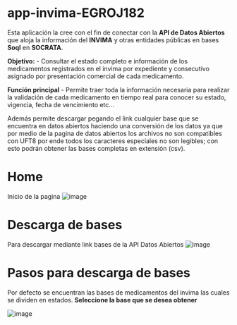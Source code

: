# app-invima-EGROJ182
Esta aplicación la cree con el fin de conectar con la **API de Datos Abiertos** que aloja la información del **INVIMA** y otras entidades públicas en bases **Soql** en **SOCRATA**.

**Objetivo:** 
      - Consultar el estado completo e información de los medicamentos registrados en el invima por expediente y consecutivo asignado por presentación comercial de cada medicamento.

**Función principal**
      - Permite traer toda la información necesaria para realizar la validación de cada medicamento en tiempo real para conocer su estado, vigencia, fecha de vencimiento etc...

Además permite descargar pegando el link cualquier base que se encuentra en datos abiertos haciendo una conversión de los datos ya que por medio de la pagina de datos abiertos los archivos no son compatibles con UFT8 por ende todos los caracteres especiales no son legibles; con esto podrán obtener las bases completas en extensión (csv).

# Home
Inicio de la pagina
![image](https://github.com/EGROJ182/app-invima-EGROJ182/assets/109677233/eeaea35b-b40f-469b-81ba-bb18176f83da)

# Descarga de bases
Para descargar mediante link bases de la API Datos Abiertos
![image](https://github.com/EGROJ182/app-invima-EGROJ182/assets/109677233/7fae180d-6057-4d28-8d39-b12481a884e1)

# Pasos para descarga de bases
Por defecto se encuentran las bases de medicamentos del invima las cuales se dividen en estados.
**Seleccione la base que se desea obtener**

![image](https://github.com/EGROJ182/app-invima-EGROJ182/assets/109677233/85715b7b-25c0-4bf2-9e46-6596803a3d64)
